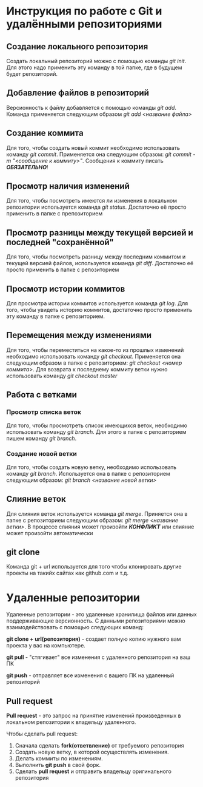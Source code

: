 # Инструкция по работе с Git и удалёнными репозиториями


## Создание локального репозитория
Создать локальный репозиторий можно с помощью команды *git init*. Для этого надо применить эту команду в той папке, где в будущем будет репозиторий.

## Добавление файлов в репозиторий
Версионность к файлу добавляется с помощью команды *git add*. Команда применяется следующим образом *git add <название файла>*

## Создание коммита
Для того, чтобы создать новый коммит необходимо использовать команду *git commit*. Применяется она следующим образом: *git commit -m "<сообщение к коммиту>"*. Сообщения к коммиту писать ***ОБЯЗАТЕЛЬНО***!

## Просмотр наличия изменений
Для того, чтобы посмотреть имеются ли изменения в локальном репозитории используется команда *git status*. Достаточно её просто применить в папке с препозиторием

## Просмотр разницы между текущей версией и последней "сохранённой"

Для того, чтобы посмотреть разницу между последним коммитом и текущей версией файлов, используется команда *git diff*. Достаточно её просто применить в папке с репозиторием

## Просмотр истории коммитов

Для просмотра истории коммитов используется команда *git log*. Для того, чтобы увидеть историю коммитов, достаточно просто применить эту команду в папке с репозиторием.

## Перемещения между изменениями

Для того, чтобы переместиться на какое-то из прошлых изменений необходимо использовать команду *git checkout*. Применяется она следующим образом в папке с репозиторием: *git checkout <номер коммита>*. Для возврата к последнему коммиту ветки нужно использовать команду *git checkout master*

## Работа с ветками


### Просмотр списка веток

Для того, чтобы просмотреть список имеющихся веток, необходимо использовать команду *git branch*. Для этого в папке с репозиторием пишем команду *git branch*.

### Создание новой ветки

Для того, чтобы создать новую ветку, необходимо использовать команду *git branch*. Используется она в папке с репозиторием следующим образом: *git branch <название новой ветки>* 

## Слияние веток

Для слияния веток используется команда *git merge*. Приняется она в папке с репозиторием следующим образом: *git merge <название ветки>*. В процессе слияния может произойти ***КОНФЛИКТ*** или слияние может произойти автоматически

## git clone

Команда git + url используется для того чтобы клонировать другие проекты на такийх сайтах как github.com и т.д.


# Удаленные репозитории

Удаленные репозитории - это удаленные хранилища файлов или данных поддерживающие версионность. С данными репозиториями можно взаимодействовать с помощью следующих команд:

__git clone + url(репозитория)__ - создает полную копию нужного вам проекта у вас на компьютере.

__git pull__ - "стягивает" все изменения с удаленного репозитория на ваш ПК

__git push__ - отправляет все изменения с вашего ПК на удаленный репозиторий

## Pull request

__Pull request__ - это запрос на принятие изменений произведенных в локальном репозитории к владельцу удаленного.

Чтобы сделать pull request:

1. Сначала сделать __fork(ответвление)__ от требуемого репозитория
2. Создать новую ветку, в которой осуществлять изменения.
3. Делать коммиты по изменениям.
4. Выполнить __git push__ в свой форк.
5. Сделать __pull request__ и отправить владельцу оригинального репозитория